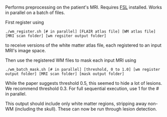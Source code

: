 Performs preprocessing on the patient's MRI. Requires [FSL](https://fsl.fmrib.ox.ac.uk/fsl/fslwiki/FSL) installed.
Works in parallel on a batch of files.

First register using

`./wm_register.sh [# in parallel] [FLAIR atlas file] [WM atlas file] [MRI scan folder] [wm regsiter output folder]`

to receive versions of the white matter atlas file, each registered to an input MRI's image space.


Then use the registered WM files to mask each input MRI using

`./wm_batch_mask.sh [# in parallel] [threshold, 0 to 1.0] [wm register output folder] [MRI scan folder] [mask output folder]`


While the paper suggests threshold 0.5, this seemed to hide a lot of lesions. We recommend threshold 0.3.
For full sequential execution, use 1 for the # in parallel.

This output should include only white matter regions, stripping away non-WM (including the skull).
These can now be run through lesion detection.
